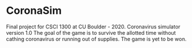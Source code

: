 # CoronaSim
Final project for CSCI 1300 at CU Boulder - 2020.
Coronavirus simulator version 1.0
The goal of the game is to survive the allotted time without cathing coronavirus or running out of supplies.
The game is yet to be won.
